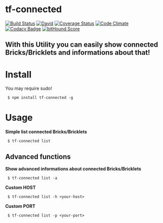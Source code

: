 # tf-connected
[![Build Status](https://travis-ci.org/fscherwi/tf-connected.svg)](https://travis-ci.org/fscherwi/tf-connected)  [![David](https://david-dm.org/fscherwi/tf-connected.svg)](https://david-dm.org/fscherwi/tf-connected) [![Coverage Status](https://coveralls.io/repos/fscherwi/tf-connected/badge.svg?service=github)](https://coveralls.io/github/fscherwi/tf-connected) [![Code Climate](https://codeclimate.com/github/fscherwi/tf-connected/badges/gpa.svg)](https://codeclimate.com/github/fscherwi/tf-connected) [![Codacy Badge](https://www.codacy.com/project/badge/7d34af447e234a57ae8b3daf348c02f5)](https://www.codacy.com/app/fscherwi/tf-connected) [![bitHound Score](https://www.bithound.io/github/fscherwi/tf-connected/badges/score.svg)](https://www.bithound.io/github/fscherwi/tf-connected)

## With this Utility you can  easily show connected Bricks/Bricklets and informations about that!
# Install
You may require sudo!

```shell
 $ npm install tf-connected -g
```

# Usage
**Simple list connected Bricks/Bricklets**

```shell
 $ tf-connected list
```

## Advanced functions
**Show advanced informations about connected Bricks/Bricklets**

```shell
 $ tf-connected list -a
```

**Custom HOST**

```shell
 $ tf-connected list -h <your-host>
```

**Custom PORT**

```shell
 $ tf-connected list -p <your-port>
```
